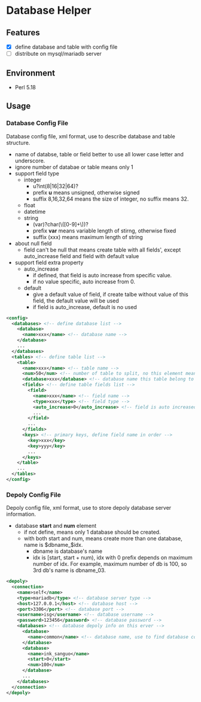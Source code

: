 # Database Helper
## Features
- [x] define database and table with config file
- [ ] distribute on mysql/mariadb server
## Environment
- Perl 5.18
## Usage
### Database Config File
Database config file, xml format, use to describe database and table structure. 
- name of databse, table or field better to use all lower case letter and underscore.
- ignore number of databae or table means only 1
- support field type
  * integer
    * u?int(8|16|32|64)?
    * prefix **u** means unsigned, otherwise signed
    * suffix 8,16,32,64 means the size of integer, no suffix means 32.
  * float
  * datetime
  * string
    * (var)?char(\\([0-9]+\\))?
    * prefix **var** means variable length of stirng, otherwise fixed
    * suffix (xxx) means maximum length of string
- about null field
  * field can't be null that means create table with all fields', except auto_increase field and field with default value
- support field extra property
  * auto_increase
    * if defined, that field is auto increase from specific value.
    * if no value specific, auto increase from 0.
  * default
    * give a default value of field, if create talbe without value of this field, the default value will be used
    * if field is auto_increase, default is no used
```xml
<config>
  <databases> <!-- define database list -->
    <database>
      <name>xxx</name> <!-- database name -->
    </database>
    ...
  </databases>
  <tables> <!-- define table list -->
    <table>
      <name>xxx</name> <!-- table name -->
      <num>50</num> <!-- number of table to split, no this element means 1 -->
      <database>xxx</database> <!-- database name this table belong to -->
      <fields> <!-- define table fields list -->
        <field>
          <name>xxx</name> <!-- field name -->
          <type>xxx</type> <!-- field type -->
          <auto_increase>0</auto_increase> <!-- field is auto increased -->
          ...
        </field>
        ...
      </fields>
      <keys> <!-- primary keys, define field name in order -->
        <key>xxx</key>
        <key>yyy</key>
        ...
      </keys>
    </table>
    ...
  </tables>
</config>
```
### Depoly Config File
Depoly config file, xml format, use to store depoly database server information.
* database **start** and **num** element
  * if not define, means only 1 database should be created.
  * with both start and num, means create more than one database, name is $dbname_$idx.
    * dbname is database's name
    * idx is [start, start + num), idx with 0 prefix depends on maximum number of idx. For example, maximum number of db is 100, so 3rd db's name is dbname_03.
```xml
<depoly>
  <connection>
    <name>self</name>
    <type>mariadb</type> <!-- database server type -->
    <host>127.0.0.1</host> <!-- database host -->
    <port>3306</port> <!-- database port -->
    <username>isg</username> <!-- database username -->
    <password>123456</password> <!-- database password -->
    <databases> <!-- database depoly info on this erver -->
      <database>
        <name>common</name> <!-- database name, use to find database config -->
      </database>
      <database>
        <name>ink_sanguo</name>
        <start>0</start>
        <num>100</num>
      </database>
      ...
    </databases>
  </connection>
</depoly>

```